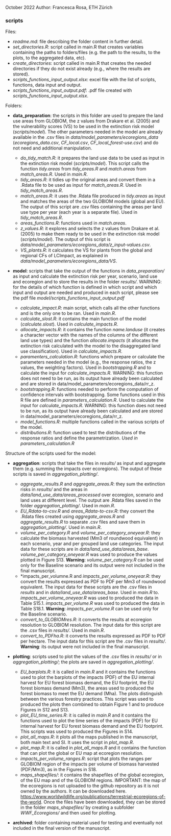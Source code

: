 October 2022
Author: Francesca Rosa, ETH Zürich

### scripts

Files:
- *readme.md*: file describing the folder content in further detail.
- *set_directories.R*: script called in main.R that creates variables containing the paths to folders/files (e.g. 
	the path to the results, to the plots, to the aggregated data, etc).
- *create_directories*: script called in main.R that creates the needed directories if they do not exist already 
	(e.g., where the results are stored).
- *scripts_functions_input_output.xlsx*: excel file with the list of scripts, functions, data input and output.
- *scripts_functions_input_output.pdf*: .pdf file created with *scripts_functions_input_output.xlsx*.

Folders:

- **data_preparation**: the scripts in this folder are used to prepare the land use areas from GLOBIOM, the 
z values from Drakare et al. (2005) and the vulnerability scores (VS) to be used in the extinction risk model (*scripts/model*). 
The other parameters needed in the model are already available in the .csv files in *data/model_parameters/ecoregions_data* (*ecoregions_data.csv*,
*CF_local.csv*, *CF_local_forest-use.csv*) and do not need and additional manipulation. 
	- *do_tidy_match.R*: it prepares the land use data to be used as input in the extinction risk model (*scripts/model*). 
	This script calls the function *tidy.areas* from *tidy_areas.R* and *match.areas* from *match_areas.R*. 
	Used in *main.R*.
	- *tidy_areas.R*: it tidies up the original areas and convert them in a .Rdata file to be used as input for *match_areas.R*. Used in *tidy_match_areas.R*. 
	- *match_areas.R*: it uses the .Rdata file produced in *tidy.areas* as input and matches the areas of the 
	two GLOBIOM models (global and EU). The output of this script are .csv files containing the areas per land 
	use type per year (each year is a separate file). Used in *tidy_match_areas.R*.
	- *areas_functions.R*: functions used in *match.areas*.
	- *z_values.R*: it explores and selects the z values from Drakare et al. (2005) to make them ready 
	to be used in the extinction risk model (*scripts/model*). The output of this script is *data/model_parameters/ecoregions_data/z_input-values.csv*.
	- *VS_plants.R*: it calculates the VS for plants from the global and regional CFs of LCImpact, 
	as explained in *data/model_parameters/ecoregions_data/VS*. 

- **model**: scripts that take the output of the functions in *data_preparation/* as input and calculate the 
	extinction risk per year, scenario, land use and ecoregion and to store the results in the folder *results/*.
	WARNING: for the details of which function is defined in which script and which input and output are needed and produced in each script, please see the pdf file *model/scripts_functions_input_output.pdf*
	- *calculate_impact.R*: main script, which calls all the other functions and is the only one to be ran. Used in *main.R*.
	- *calculate_slost.R*: it contains the main function of the model (*calculate.slost*). Used in *calculate_impacts.R*.
	- *allocate_impacts.R*: it contains the function *name.landuse* (it creates a character vector with the names of the columns of the different land use types) 
	and the function *allocate.impacts* (it allocates the extinction risk calculated with the model to the disaggregated land use classification). Used in *calculate_impacts.R*.
	- *paramenters_calculation.R*: functions which prepare or calculate the parameters needed in the model (e.g., the response ratios, the z values, the weighting factors). Used in *bootstrapping.R* and to calculate the input for *calculate_impacts.R*. 
	WARNING: this function does not need to be run, as its output have already been calculated and are stored in data/model_parameters/ecoregions_data/rr_z.
	- *bootstrapping.R*: functions needed to perform the computation of confidence intervals with bootstrapping. Some functions used in this R file are defined in *parameters_calculation.R*. Used to calculate the input for *calculate_impacts.R*. 
	WARNING: this function does not need to be run, as its output have already been calculated and are stored in data/model_parameters/ecoregions_data/rr_z.
	- *model_functions.R*: multiple functions called in the various scripts of the model.
	- *distributions.R*: function used to test the distributions of the response ratios and define the parametrization. *Used in parameters_calculation.R*
 
Structure of the scripts used for the model:
		

- **aggregation**: scripts that take the files in *results/* as input and aggregate them (e.g. summing the 
	impacts over ecoregions). The output of these scripts is saved in *aggregation_plotting/*.

	- *aggregate_results.R* and *aggregate_areas.R*: they sum the extinction risks in *results/* and the areas in *data/land_use_data/areas_processed* over ecoregion, scenario and 
	land uses at different level. The output are .Rdata files saved in the folder *aggregation_plotting/*. Used in *main.R*. 
 	- *EU_Rdata-to-csv.R* and *areas_Rdata-to-csv.R*: they convert the .Rdata files created using *aggregate_areas.R* and *aggregate_results.R* to separate .csv files and save 
	them in *aggregation_plotting/*. Used in *main.R*. 
	- *volume_per_category.R* and *volume_per_category_oneyear.R*: they calculate the biomass harvested (Mm3 of roundwood equivalent)
	in each scenario, year and per grouped land use categories. The input data for these scripts are in *data/land_use_data/areas_base*. 
	*volume_per_category_oneyear.R* was used to produce the values plotted in Figure S13.
	**Warning**: *volume_per_category.R* can be used only for the Baseline scenario and its output were not included in the final manuscript. 
	- *impacts_per_volumne.R and *impacts_per_volume_oneyear.R*: they convert the results expressed as 
	PDF to PDF per Mm3 of roundwood equivalent. The input data for these scripts are the .csv files in *results* and in *data/land_use_data/areas_base*.
	Used in *main.R* to. *impacts_per_volume_oneyear.R* was used to produced the data in Table S15.1. *impacts_per_volume.R* was used to produced the data in Table S18.1.
	**Warning**: *impacts_per_volume.R* can be used only for the Baseline scenario. 
	- *convert_to_GLOBIOMres.R*: it converts the results at ecoregion resolution to GLOBIOM resolution. The input data for this script are the .csv files in *results/*. Used in *main.R*.
	- *convert_to_PDFha.R*: it converts the results expressed as PDF to PDF per hectare. The input data for this script are the .csv files in *results/*. 
	**Warning**: its output were not included in the final manuscript.


- **plotting**: scripts used to plot the values of the .csv files in *results/* or in *aggregation_plotting/*; the 
	plots are saved in *aggregation_plotting/*.

	- *EU_barplots.R*: it is called in *main.R* and it contains the functions used to plot the barplots of the impacts (PDF) of the EU internal harvest for EU forest biomass demand,
	the EU footprint, the EU forest biomass demand (Mm3), the areas used to produced the forest biomass to meet the EU demand (Mha). The plots distinguish between
	the various forestry practices. This script was used to produced the plots then combined to obtain Figure 1 and to produce Figures in S12 and S13.
	- *plot_EU_time_series.R*: it is called in *main.R* and it contains the functions used to plot the time series of the impacts (PDF) for EU internal harvest for EU forest biomass demand and 
	the EU footprint. This scripts was used to produced the Figures in S14.
	- *plot_all_maps.R*: it plots all the maps published in the manuscript, both main text and SI. It uses the script in *plot_map.R*.
	- *plot_map.R*: it is called in *plot_all_maps.R* and it contains the function that can plot the global or EU map at ecoregion resolution.
	- *impacts_per_volume_ranges.R*: script that plots the ranges per GLOBIOM region of the impacts per volume of biomass harvested (PDF/Mm3), as in the Figures in S18.
	- *maps_shapefiles/*: it contains the shapefiles of the global ecoregion, of the EU map and of the GLOBIOM regions.
	IMPORTANT: the map of the ecoregions is not uploaded to the github repository as it is not owned by the authors. It can be downloaded here.
	https://www.worldwildlife.org/publications/terrestrial-ecoregions-of-the-world. Once the files have been downloaded, they can be stored in 
	the folder *maps_shapefiles/* by creating a subfolder *WWF_Ecoregions/* and then used for plotting.  

- **archived**: folder containing material used for testing and eventually not included in the final version of the manuscript.

